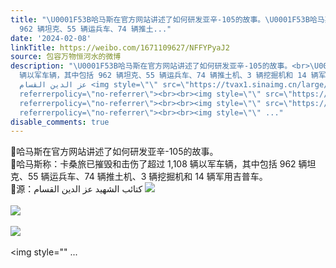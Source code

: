 ```yaml
---
title: "\U0001F53B哈马斯在官方网站讲述了如何研发亚辛-105的故事。\U0001F53B哈马斯称：卡桑旅已摧毁和击伤了超过 1,108 辆以军车辆，其中包括
  962 辆坦克、55 辆运兵车、74 辆推土..."
date: '2024-02-08'
linkTitle: https://weibo.com/1671109627/NFFYPyaJ2
source: 包容万物恒河水的微博
description: "\U0001F53B哈马斯在官方网站讲述了如何研发亚辛-105的故事。<br>\U0001F53B哈马斯称：卡桑旅已摧毁和击伤了超过 1,108
  辆以军车辆，其中包括 962 辆坦克、55 辆运兵车、74 辆推土机、3 辆挖掘机和 14 辆军用吉普车。<br>\U0001F53B源：كتائب الشهيد
  عز الدين القسام <img style=\"\" src=\"https://tvax1.sinaimg.cn/large/639b1bfbly1hmmlziuaeaj20i40z8kh7.jpg\"
  referrerpolicy=\"no-referrer\"><br><br><img style=\"\" src=\"https://tvax3.sinaimg.cn/large/639b1bfbly1hmmlyvp6xuj20j10whtsy.jpg\"
  referrerpolicy=\"no-referrer\"><br><br><img style=\"\" src=\"https://tvax4.sinaimg.cn/large/639b1bfbly1hmmlzom2xbj20i70ls4ef.jpg\"
  referrerpolicy=\"no-referrer\"><br><br><img style=\"\" ..."
disable_comments: true
---
```

🔻哈马斯在官方网站讲述了如何研发亚辛-105的故事。<br>🔻哈马斯称：卡桑旅已摧毁和击伤了超过 1,108 辆以军车辆，其中包括 962 辆坦克、55 辆运兵车、74 辆推土机、3 辆挖掘机和 14 辆军用吉普车。<br>🔻源：كتائب الشهيد عز الدين القسام <img style="" src="https://tvax1.sinaimg.cn/large/639b1bfbly1hmmlziuaeaj20i40z8kh7.jpg" referrerpolicy="no-referrer"><br><br><img style="" src="https://tvax3.sinaimg.cn/large/639b1bfbly1hmmlyvp6xuj20j10whtsy.jpg" referrerpolicy="no-referrer"><br><br><img style="" src="https://tvax4.sinaimg.cn/large/639b1bfbly1hmmlzom2xbj20i70ls4ef.jpg" referrerpolicy="no-referrer"><br><br><img style="" ...